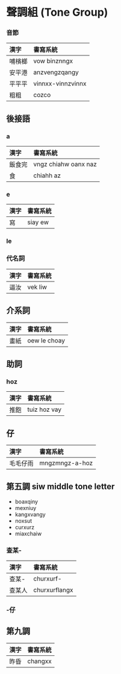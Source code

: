 # 聲調組 (Tone Group)

### 音節

| 漢字 | 書寫系統 |
| :--- | :--- |
| 哺檳榔 | vow binznngx |
| 安平港 | anzvengzqangy |
| 平平平 | vinnxx-vinnzvinnx |
| 粗粗 | cozco |

## 後接語

### a

| 漢字 | 書寫系統 |
| :--- | :--- |
| 飯食完 | vngz chiahw oanx naz |
| 食 | chiahh az |

### e

| 漢字 | 書寫系統 |
| :--- | :--- |
| 寫 | siay ew |

### le

### 代名詞

| 漢字 | 書寫系統 |
| :--- | :--- |
| 逼汝 | vek liw |

## 介系詞

| 漢字 | 書寫系統 |
| :--- | :--- |
| 畫紙 | oew le choay |

## 助詞

### hoz

| 漢字 | 書寫系統 |
| :--- | :--- |
| 推飽 | tuiz hoz vay |

## 仔

| 漢字 | 書寫系統 |
| :--- | :--- |
| 毛毛仔雨 | mngzmngz-a-hoz |

## 第五調 siw middle tone letter

* boaxqiny
* mexniuy
* kangxvangy
* noxsut
* curxurz
* miaxchaiw

### 查某-

| 漢字 | 書寫系統 |
| :--- | :--- |
| 查某- | churxurf- |
| 查某人 | churxurflangx |

### -仔

## 第九調

| 漢字 | 書寫系統 |
| :--- | :--- |
| 昨昏 | changxx |

